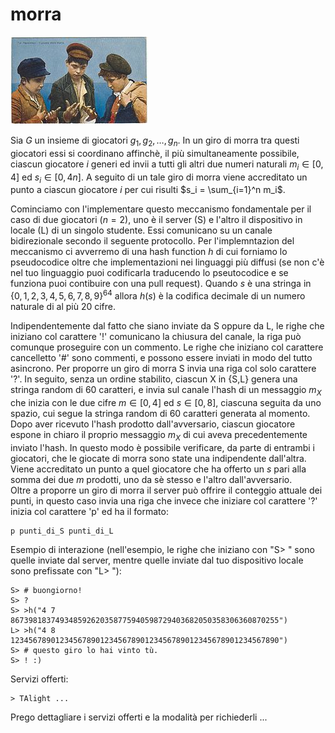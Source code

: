 # morra

![image](../figs/Boys_playing_Morra_Old_postcard.jpg)

Sia $G$ un insieme di giocatori $g_1, g_2, \ldots, g_n$. In un giro di morra tra questi giocatori essi si coordinano affinchè, il più simultaneamente possibile, ciascun giocatore $i$ generi ed invii a tutti gli altri due numeri naturali $m_i\in [0,4]$ ed $s_i\in [0,4n]$.
A seguito di un tale giro di morra viene accreditato un punto a ciascun giocatore $i$ per cui risulti $s_i = \sum_{i=1}^n m_i$.   

Cominciamo con l'implementare questo meccanismo fondamentale per il caso di due giocatori ($n=2$), uno è il server (S) e l'altro il dispositivo in locale (L) di un singolo studente. Essi comunicano su un canale bidirezionale secondo il seguente protocollo.
Per l'implemntazion del meccanismo ci avverremo di una hash function $h$ di cui forniamo lo pseudocodice oltre che implementazioni nei linguaggi più diffusi (se non c'è nel tuo linguaggio puoi codificarla traducendo lo pseutocodice e se funziona puoi contibuire con una pull request). Quando $s$ è una stringa in $\{0,1,2,3,4,5,6,7,8,9\}^{64}$ allora $h(s)$ è la codifica decimale di un numero naturale di al più $20$ cifre.

Indipendentemente dal fatto che siano inviate da S oppure da L, le righe che iniziano col carattere '!' comunicano la chiusura del canale, la riga può comunque proseguire con un commento.
Le righe che iniziano col carattere cancelletto '#' sono commenti, e possono essere inviati in modo del tutto asincrono.
Per proporre un giro di morra S invia una riga col solo carattere '?'.
In seguito, senza un ordine stabilito, ciascun X in {S,L} genera una stringa random di $60$ caratteri, e invia sul canale l'hash di un messaggio $m_X$ che inizia con le due cifre $m\in [0,4]$ ed $s\in [0,8]$, ciascuna seguita da uno spazio, cui segue la stringa random di 60 caratteri generata al momento.
Dopo aver ricevuto l'hash prodotto dall'avversario,
ciascun giocatore espone in chiaro il proprio messaggio $m_X$ di cui aveva precedentemente inviato l'hash.
In questo modo è possibile verificare, da parte di entrambi i giocatori, che le giocate di morra sono state una indipendente dall'altra.
Viene accreditato un punto a quel giocatore che ha offerto un $s$ pari alla somma dei due $m$ prodotti, uno da sè stesso e l'altro dall'avversario.   
Oltre a proporre un giro di morra il server può offrire il conteggio attuale dei punti, in questo caso invia una riga che invece che iniziare col carattere '?' inizia col carattere 'p' ed ha il formato:
```
p punti_di_S punti_di_L   
```

Esempio di interazione (nell'esempio, le righe che iniziano con "S> " sono quelle inviate dal server, mentre quelle inviate dal tuo dispositivo locale sono prefissate con "L> "):
```
S> # buongiorno!
S> ?
S> >h("4 7 867398183749348592620358775940598729403682050358306360870255")
L> >h("4 8 123456789012345678901234567890123456789012345678901234567890")
S> # questo giro lo hai vinto tù. 
S> ! :)
```

Servizi offerti:

```
> TAlight ...

```

Prego dettagliare i servizi offerti e la modalità per richiederli ...